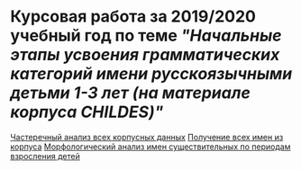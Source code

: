 # Курсовая работа за 2019/2020 учебный год по теме *"Начальные этапы усвоения грамматических категорий имени русскоязычными детьми 1-3 лет (на материале корпуса CHILDES)"*
[Частеречный анализ всех корпусных данных](https://github.com/AnnMokhova/term_paper_2020/blob/master/Corpus%20Analysis.ipynb)
[Получение всех имен из корпуса](https://github.com/AnnMokhova/term_paper_2020/blob/master/Getting%20Nouns.ipynb)
[Морфологический анализ имен существительных по периодам взросления детей](https://github.com/AnnMokhova/term_paper_2020/blob/master/Nouns%20Analysis.ipynb)
